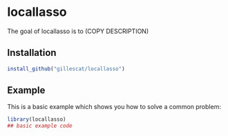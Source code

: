 
<!-- README.md is generated from README.Rmd. Please edit that file -->
locallasso
==========

<!-- badges: start -->
<!-- badges: end -->
The goal of locallasso is to (COPY DESCRIPTION)

Installation
------------

``` r
install_github("gillescat/locallasso")
```

Example
-------

This is a basic example which shows you how to solve a common problem:

``` r
library(locallasso)
## basic example code
```
